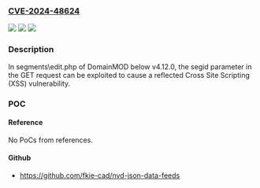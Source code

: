 ### [CVE-2024-48624](https://cve.mitre.org/cgi-bin/cvename.cgi?name=CVE-2024-48624)
![](https://img.shields.io/static/v1?label=Product&message=n%2Fa&color=blue)
![](https://img.shields.io/static/v1?label=Version&message=n%2Fa&color=blue)
![](https://img.shields.io/static/v1?label=Vulnerability&message=n%2Fa&color=brighgreen)

### Description

In segments\edit.php of DomainMOD below v4.12.0, the segid parameter in the GET request can be exploited to cause a reflected Cross Site Scripting (XSS) vulnerability.

### POC

#### Reference
No PoCs from references.

#### Github
- https://github.com/fkie-cad/nvd-json-data-feeds

